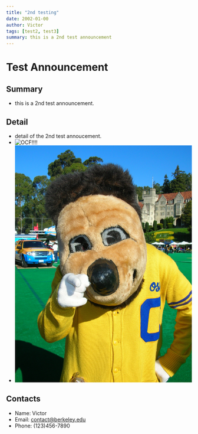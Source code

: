 ```yaml
---
title: "2nd testing"
date: 2002-01-00
author: Victor
tags: [test2, test3]
summary: this is a 2nd test announcement 
---
```


# Test Announcement

## Summary

- this is a 2nd test announcement.

## Detail

- detail of the 2nd test annoucement.
- ![OCF!!!!](https://static.ocf.berkeley.edu/img/penguin-swing.svg)
- ![OSKI!!!!](/assets/oski.jpeg)

## Contacts

- Name: Victor
- Email: contact@berkeley.edu
- Phone: (123)456-7890

